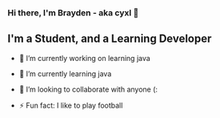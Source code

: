 ### Hi there, I'm Brayden - aka cyxl 👋

## I'm a Student, and a Learning Developer
- 🔭 I’m currently working on learning java
- 🌱 I’m currently learning java
- 👯 I’m looking to collaborate with anyone (:

- ⚡ Fun fact: I like to play football

